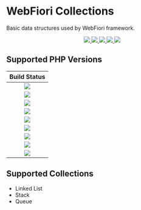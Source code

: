# WebFiori Collections

Basic data structures used by WebFiori framework.

<p align="center">
  <a href="https://github.com/WebFiori/collections/actions">
    <img src="https://github.com/WebFiori/collections/actions/workflows/php8.3.yml/badge.svg?branch=master">
  </a>
  <a href="https://codecov.io/gh/WebFiori/collections">
    <img src="https://codecov.io/gh/WebFiori/collections/branch/master/graph/badge.svg" />
  </a>
  <a href="https://sonarcloud.io/dashboard?id=WebFiori_collections">
      <img src="https://sonarcloud.io/api/project_badges/measure?project=WebFiori_collections&metric=alert_status" />
  </a>
  <a href="https://github.com/WebFiori/collections/releases">
      <img src="https://img.shields.io/github/release/WebFiori/collections.svg?label=latest" />
  </a>
  <a href="https://packagist.org/packages/webfiori/collections">
      <img src="https://img.shields.io/packagist/dt/webfiori/collections?color=light-green">
  </a>
</p>

## Supported PHP Versions
|                                                                                               Build Status                                                                                                |
|:---------------------------------------------------------------------------------------------------------------------------------------------------------------------------------------------------------:|
| <a target="_blank" href="https://github.com/WebFiori/collections/actions/workflows/php70.yml"><img src="https://github.com/WebFiori/collections/actions/workflows/php70.yml/badge.svg?branch=master"></a> |
| <a target="_blank" href="https://github.com/WebFiori/collections/actions/workflows/php71.yml"><img src="https://github.com/WebFiori/collections/actions/workflows/php71.yml/badge.svg?branch=master"></a> |
| <a target="_blank" href="https://github.com/WebFiori/collections/actions/workflows/php72.yml"><img src="https://github.com/WebFiori/collections/actions/workflows/php72.yml/badge.svg?branch=master"></a> |
| <a target="_blank" href="https://github.com/WebFiori/collections/actions/workflows/php73.yml"><img src="https://github.com/WebFiori/collections/actions/workflows/php73.yml/badge.svg?branch=master"></a> |
| <a target="_blank" href="https://github.com/WebFiori/collections/actions/workflows/php74.yml"><img src="https://github.com/WebFiori/collections/actions/workflows/php74.yml/badge.svg?branch=master"></a> |
| <a target="_blank" href="https://github.com/WebFiori/collections/actions/workflows/php80.yml"><img src="https://github.com/WebFiori/collections/actions/workflows/php80.yml/badge.svg?branch=master"></a> |
| <a target="_blank" href="https://github.com/WebFiori/collections/actions/workflows/php81.yml"><img src="https://github.com/WebFiori/collections/actions/workflows/php81.yml/badge.svg?branch=master"></a> |
| <a target="_blank" href="https://github.com/WebFiori/collections/actions/workflows/php82.yml"><img src="https://github.com/WebFiori/collections/actions/workflows/php82.yml/badge.svg?branch=master"></a> |
| <a target="_blank" href="https://github.com/WebFiori/collections/actions/workflows/php83.yml"><img src="https://github.com/WebFiori/collections/actions/workflows/php83.yml/badge.svg?branch=master"></a> |

## Supported Collections
* Linked List
* Stack
* Queue